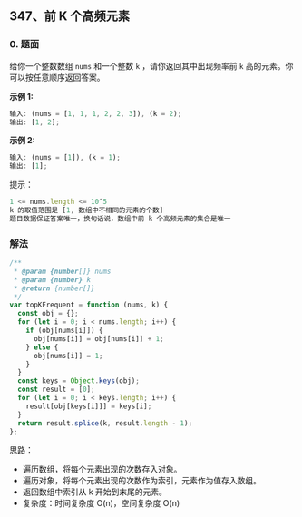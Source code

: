 ## 347、前 K 个高频元素

### 0. 题面

给你一个整数数组 `nums` 和一个整数 `k` ，请你返回其中出现频率前 `k` 高的元素。你可以按任意顺序返回答案。

**示例 1:**

```javascript
输入: (nums = [1, 1, 1, 2, 2, 3]), (k = 2);
输出: [1, 2];
```

**示例 2:**

```javascript
输入: (nums = [1]), (k = 1);
输出: [1];
```

提示：

```javascript
1 <= nums.length <= 10^5
k 的取值范围是 [1, 数组中不相同的元素的个数]
题目数据保证答案唯一，换句话说，数组中前 k 个高频元素的集合是唯一
```

### 解法

```javascript
/**
 * @param {number[]} nums
 * @param {number} k
 * @return {number[]}
 */
var topKFrequent = function (nums, k) {
  const obj = {};
  for (let i = 0; i < nums.length; i++) {
    if (obj[nums[i]]) {
      obj[nums[i]] = obj[nums[i]] + 1;
    } else {
      obj[nums[i]] = 1;
    }
  }
  const keys = Object.keys(obj);
  const result = [0];
  for (let i = 0; i < keys.length; i++) {
    result[obj[keys[i]]] = keys[i];
  }
  return result.splice(k, result.length - 1);
};
```

思路：

- 遍历数组，将每个元素出现的次数存入对象。
- 遍历对象，将每个元素出现的次数作为索引，元素作为值存入数组。
- 返回数组中索引从 k 开始到末尾的元素。
- 复杂度：时间复杂度 O(n)，空间复杂度 O(n)
